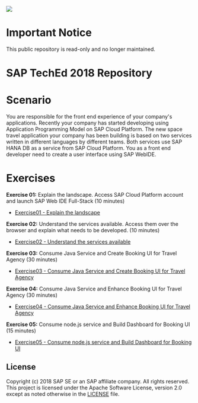 ![](https://img.shields.io/badge/STATUS-NOT%20CURRENTLY%20MAINTAINED-red.svg?longCache=true&style=flat)

# Important Notice
This public repository is read-only and no longer maintained.

# SAP TechEd 2018 Repository

# Scenario
You are responsible for the front end experience of your company's applications. Recently your company has started developing using Application Programming Model on SAP Cloud Platform. The new space travel application your company has been building is based on two services written in different languages by different teams. Both services use SAP HANA DB as a service from SAP Cloud Platform. You as a front end developer need to create a user interface using SAP WebIDE.

# Exercises

**Exercise 01:** Explain the landscape. Access SAP Cloud Platform account and launch SAP Web IDE Full-Stack (10 minutes)

- [Exercise01 - Explain the landscape](Exercise01/Exercise01.md)

**Exercise 02:** Understand the services available. Access them over the browser and explain what needs to be developed. (10 minutes)

- [Exercise02 - Understand the services available](Exercise02/Exercise02.md)

**Exercise 03:** Consume Java Service and Create Booking UI for Travel Agency (30 minutes)

- [Exercise03 - Consume Java Service and Create Booking UI for Travel Agency](Exercise03/Exercise03.md)

**Exercise 04:** Consume Java Service and Enhance Booking UI for Travel Agency (30 minutes)

- [Exercise04 - Consume Java Service and Enhance Booking UI for Travel Agency](Exercise04/Exercise04.md)

**Exercise 05:** Consume node.js service and Build Dashboard for Booking UI (15 minutes)

- [Exercise05 - Consume node.js service and Build Dashboard for Booking UI](Exercise05/Exercise05.md)

## License

Copyright (c) 2018 SAP SE or an SAP affiliate company. All rights reserved. This project is licensed under the Apache Software License, version 2.0 except as noted otherwise in the [LICENSE](LICENSE) file.
